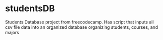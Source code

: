 # studentsDB
Students Database project from freecodecamp. Has script that inputs all csv file data into an organized database organizing students, courses, and majors
